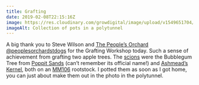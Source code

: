 ```yaml
---
title: Grafting
date: 2019-02-08T22:15:16Z
image: https://res.cloudinary.com/growdigital/image/upload/v1549651704/CF5FDAA3-9822-4658-9088-D3F8EC598DA2.jpg
imageAlt: Collection of pots in a polytunnel
---
```


A big thank you to Steve Wilson and [The People’s Orchard @peoplesorchardstdogs](https://www.facebook.com/peoplesorchardstdogs/) for the Grafting Workshop today. Such a sense of achievement from grafting two apple trees. The [scions](https://en.wikipedia.org/wiki/Grafting) were the Bubblegum Tree from [Poppit Sands](https://en.wikipedia.org/wiki/Poppit_Sands) (can’t remember its official name!) and [Ashmead’s Kernel](https://www.orangepippin.com/varieties/apples/ashmeads-kernel), both on an [MM106](https://www.forestgarden.wales/blog/rootstock-reference/) rootstock. I potted them as soon as I got home, you can just about make them out in the photo in the polytunnel.
